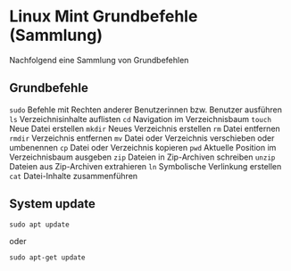 # Linux Mint Grundbefehle (Sammlung)
Nachfolgend eine Sammlung von Grundbefehlen

## Grundbefehle
```sudo``` Befehle mit Rechten anderer Benutzerinnen bzw. Benutzer ausführen 
```ls``` Verzeichnisinhalte auflisten
```cd``` Navigation im Verzeichnisbaum
```touch``` Neue Datei erstellen
```mkdir``` Neues Verzeichnis erstellen
```rm``` Datei entfernen
```rmdir``` Verzeichnis entfernen
```mv``` Datei oder Verzeichnis verschieben oder umbenennen
```cp``` Datei oder Verzeichnis kopieren
```pwd``` Aktuelle Position im Verzeichnisbaum ausgeben
```zip``` Dateien in Zip-Archiven schreiben
```unzip``` Dateien aus Zip-Archiven extrahieren
```ln``` Symbolische Verlinkung erstellen
```cat``` Datei-Inhalte zusammenführen

## System update
```
sudo apt update
```
oder
```
sudo apt-get update
```
